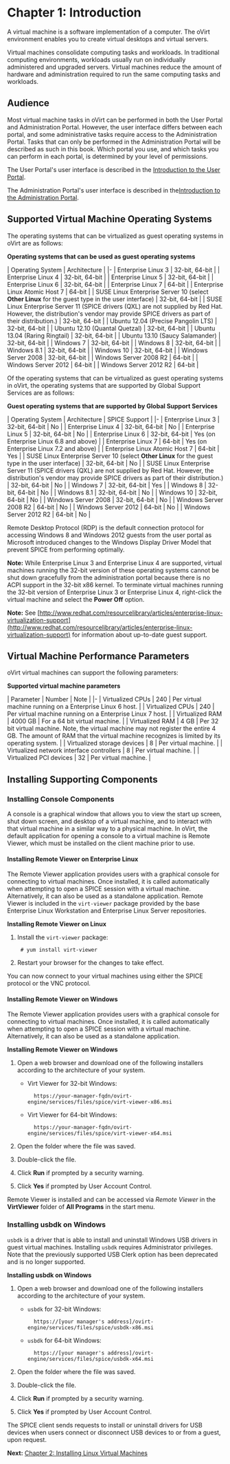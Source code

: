 # Chapter 1: Introduction

A virtual machine is a software implementation of a computer. The oVirt environment enables you to create virtual desktops and virtual servers.

Virtual machines consolidate computing tasks and workloads. In traditional computing environments, workloads usually run on individually administered and upgraded servers. Virtual machines reduce the amount of hardware and administration required to run the same computing tasks and workloads.

## Audience

Most virtual machine tasks in oVirt can be performed in both the User Portal and Administration Portal. However, the user interface differs between each portal, and some administrative tasks require access to the Administration Portal. Tasks that can only be performed in the Administration Portal will be described as such in this book. Which portal you use, and which tasks you can perform in each portal, is determined by your level of permissions.

The User Portal's user interface is described in the [Introduction to the User Portal](/documentation/intro-user/Introduction_to_the_User_Portal/).

The Administration Portal's user interface is described in the[Introduction to the Administration Portal](/documentation/intro-admin/Introduction_to_the_Administration_Portal/).

## Supported Virtual Machine Operating Systems

The operating systems that can be virtualized as guest operating systems in oVirt are as follows:

**Operating systems that can be used as guest operating systems**

| Operating System | Architecture |
|-
| Enterprise Linux 3 | 32-bit, 64-bit |
| Enterprise Linux 4 | 32-bit, 64-bit |
| Enterprise Linux 5 | 32-bit, 64-bit |
| Enterprise Linux 6 | 32-bit, 64-bit |
| Enterprise Linux 7 | 64-bit |
| Enterprise Linux Atomic Host 7 | 64-bit |
| SUSE Linux Enterprise Server 10 (select **Other Linux** for the guest type in the user interface) | 32-bit, 64-bit |
| SUSE Linux Enterprise Server 11 (SPICE drivers (QXL) are not supplied by Red Hat. However, the distribution's vendor may provide SPICE drivers as part of their distribution.) | 32-bit, 64-bit |
| Ubuntu 12.04 (Precise Pangolin LTS) | 32-bit, 64-bit |
| Ubuntu 12.10 (Quantal Quetzal) | 32-bit, 64-bit |
| Ubuntu 13.04 (Raring Ringtail) | 32-bit, 64-bit |
| Ubuntu 13.10 (Saucy Salamander) | 32-bit, 64-bit |
| Windows 7 | 32-bit, 64-bit |
| Windows 8 | 32-bit, 64-bit |
| Windows 8.1 | 32-bit, 64-bit |
| Windows 10 | 32-bit, 64-bit |
| Windows Server 2008 | 32-bit, 64-bit |
| Windows Server 2008 R2 | 64-bit |
| Windows Server 2012 | 64-bit |
| Windows Server 2012 R2 | 64-bit |

Of the operating systems that can be virtualized as guest operating systems in oVirt, the operating systems that are supported by Global Support Services are as follows:

**Guest operating systems that are supported by Global Support Services**

| Operating System | Architecture | SPICE Support |
|-
| Enterprise Linux 3 | 32-bit, 64-bit | No |
| Enterprise Linux 4 | 32-bit, 64-bit | No |
| Enterprise Linux 5 | 32-bit, 64-bit | No |
| Enterprise Linux 6 | 32-bit, 64-bit | Yes (on Enterprise Linux 6.8 and above)  |
| Enterprise Linux 7 | 64-bit | Yes (on Enterprise Linux 7.2 and above) |
| Enterprise Linux Atomic Host 7 | 64-bit | Yes |
| SUSE Linux Enterprise Server 10 (select **Other Linux** for the guest type in the user interface) | 32-bit, 64-bit | No |
| SUSE Linux Enterprise Server 11 (SPICE drivers (QXL) are not supplied by Red Hat. However, the distribution's vendor may provide SPICE drivers as part of their distribution.) | 32-bit, 64-bit | No |
| Windows 7 | 32-bit, 64-bit | Yes |
| Windows 8 | 32-bit, 64-bit | No |
| Windows 8.1 | 32-bit, 64-bit | No |
| Windows 10 | 32-bit, 64-bit | No  |
| Windows Server 2008 | 32-bit, 64-bit | No |
| Windows Server 2008 R2 | 64-bit | No |
| Windows Server 2012 | 64-bit | No |
| Windows Server 2012 R2 | 64-bit | No |

Remote Desktop Protocol (RDP) is the default connection protocol for accessing Windows 8 and Windows 2012 guests from the user portal as Microsoft introduced changes to the Windows Display Driver Model that prevent SPICE from performing optimally.

**Note:** While Enterprise Linux 3 and Enterprise Linux 4 are supported, virtual machines running the 32-bit version of these operating systems cannot be shut down gracefully from the administration portal because there is no ACPI support in the 32-bit x86 kernel. To terminate virtual machines running the 32-bit version of Enterprise Linux 3 or Enterprise Linux 4, right-click the virtual machine and select the **Power Off** option.

**Note:** See [http://www.redhat.com/resourcelibrary/articles/enterprise-linux-virtualization-support](http://www.redhat.com/resourcelibrary/articles/enterprise-linux-virtualization-support) for information about up-to-date guest support.

## Virtual Machine Performance Parameters

oVirt virtual machines can support the following parameters:

**Supported virtual machine parameters**

| Parameter | Number | Note |
|-
| Virtualized CPUs | 240 | Per virtual machine running on a Enterprise Linux 6 host. |
| Virtualized CPUs | 240 | Per virtual machine running on a Enterprise Linux 7 host. |
| Virtualized RAM | 4000 GB | For a 64 bit virtual machine. |
| Virtualized RAM | 4 GB | Per 32 bit virtual machine. Note, the virtual machine may not register the entire 4 GB. The amount of RAM that the virtual machine recognizes is limited by its operating system. |
| Virtualized storage devices | 8 | Per virtual machine. |
| Virtualized network interface controllers | 8 | Per virtual machine. |
| Virtualized PCI devices | 32 | Per virtual machine. |


## Installing Supporting Components

### Installing Console Components

A console is a graphical window that allows you to view the start up screen, shut down screen, and desktop of a virtual machine, and to interact with that virtual machine in a similar way to a physical machine. In oVirt, the default application for opening a console to a virtual machine is Remote Viewer, which must be installed on the client machine prior to use.

#### Installing Remote Viewer on Enterprise Linux

The Remote Viewer application provides users with a graphical console for connecting to virtual machines. Once installed, it is called automatically when attempting to open a SPICE session with a virtual machine. Alternatively, it can also be used as a standalone application. Remote Viewer is included in the `virt-viewer` package provided by the base Enterprise Linux Workstation and Enterprise Linux Server repositories.

**Installing Remote Viewer on Linux**

1. Install the `virt-viewer` package:

        # yum install virt-viewer

2. Restart your browser for the changes to take effect.

You can now connect to your virtual machines using either the SPICE protocol or the VNC protocol.

#### Installing Remote Viewer on Windows

The Remote Viewer application provides users with a graphical console for connecting to virtual machines. Once installed, it is called automatically when attempting to open a SPICE session with a virtual machine. Alternatively, it can also be used as a standalone application.

**Installing Remote Viewer on Windows**

1. Open a web browser and download one of the following installers according to the architecture of your system.

    * Virt Viewer for 32-bit Windows:

            https://your-manager-fqdn/ovirt-engine/services/files/spice/virt-viewer-x86.msi

    * Virt Viewer for 64-bit Windows:

            https://your-manager-fqdn/ovirt-engine/services/files/spice/virt-viewer-x64.msi

2. Open the folder where the file was saved.

3. Double-click the file.

4. Click **Run** if prompted by a security warning.

5. Click **Yes** if prompted by User Account Control.

Remote Viewer is installed and can be accessed via *Remote Viewer* in the **VirtViewer** folder of **All Programs** in the start menu.

### Installing usbdk on Windows

`usbdk` is a driver that is able to install and uninstall Windows USB drivers in guest virtual machines. Installing `usbdk` requires Administrator privileges. Note that the previously supported USB Clerk option has been deprecated and is no longer supported.

**Installing usbdk on Windows**

1. Open a web browser and download one of the following installers according to the architecture of your system.

    * `usbdk` for 32-bit Windows:

            https://[your manager's address]/ovirt-engine/services/files/spice/usbdk-x86.msi

    * `usbdk` for 64-bit Windows:

            https://[your manager's address]/ovirt-engine/services/files/spice/usbdk-x64.msi

2. Open the folder where the file was saved.

3. Double-click the file.

4. Click **Run** if prompted by a security warning.

5. Click **Yes** if prompted by User Account Control.

The SPICE client sends requests to install or uninstall drivers for USB devices when users connect or disconnect USB devices to or from a guest, upon request.

**Next:** [Chapter 2: Installing Linux Virtual Machines](../chap-Installing_Linux_Virtual_Machines)
